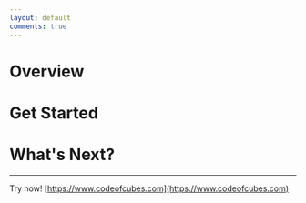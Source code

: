```yaml
---
layout: default
comments: true
---
```


# [](#header-1)Overview

# [](#header-1)Get Started

# [](#header-1)What's Next?


---

Try now! [https://www.codeofcubes.com](https://www.codeofcubes.com)
